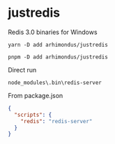 # justredis
Redis 3.0 binaries for Windows

`yarn -D add arhimondus/justredis`

`pnpm -D add arhimondus/justredis`

Direct run

`node_modules\.bin\redis-server`

From package.json
```json
{
  "scripts": {
    "redis": "redis-server"
  }
}
```
